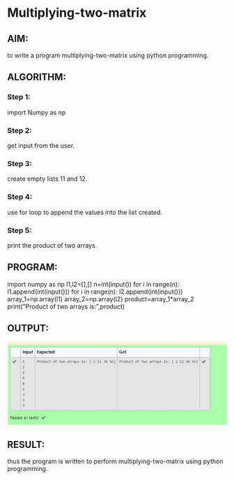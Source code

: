 # Multiplying-two-matrix

## AIM:
to write a program multiplying-two-matrix using python programming.
## ALGORITHM:

### Step 1:
import Numpy as np
### Step 2:
get input from the user.
### Step 3:
create empty lists 11 and 12.
### Step 4:
use for loop to append the values into the list created.
### Step 5:
print the product of two arrays.
## PROGRAM: 
import numpy as np
l1,l2=[],[]
n=int(input())
for i in range(n):
    l1.append(int(input()))
for i in range(n):
    l2.append(int(input()))
array_1=np.array(l1)
array_2=np.array(l2)
product=array_1*array_2
print("Product of two arrays is:",product)
## OUTPUT:
![githublogo](bingo.jpg)
## RESULT:
thus the program is written to perform multiplying-two-matrix using python programming.

